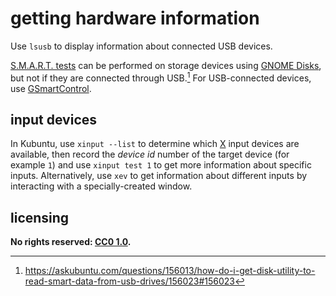 # getting hardware information
Use `lsusb` to display information about connected USB devices.

[S.M.A.R.T. tests](https://en.wikipedia.org/wiki/S.M.A.R.T.#Self-tests) can be performed on storage devices using [GNOME Disks](https://en.wikipedia.org/wiki/GNOME_Disks), but not if they are connected through USB.[^ghdinfo1] For USB-connected devices, use [GSmartControl](https://gsmartcontrol.sourceforge.io/home/index.php/).

## input devices
In Kubuntu, use `xinput --list` to determine which [X](https://en.wikipedia.org/wiki/X_Window_System) input devices are available, then record the *device id* number of the target device (for example `1`) and use `xinput test 1` to get more information about specific inputs. Alternatively, use `xev` to get information about different inputs by interacting with a specially-created window.

## licensing
**No rights reserved: [CC0 1.0](https://creativecommons.org/publicdomain/zero/1.0/).**

[^ghdinfo1]: <https://askubuntu.com/questions/156013/how-do-i-get-disk-utility-to-read-smart-data-from-usb-drives/156023#156023>
